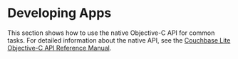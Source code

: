 # Developing Apps

This section shows how to use the native Objective-C API for common tasks. For detailed information about the native API, see the [Couchbase Lite Objective-C API Reference Manual](http://couchbase.github.io/couchbase-lite-ios/docs/html/index.html).



